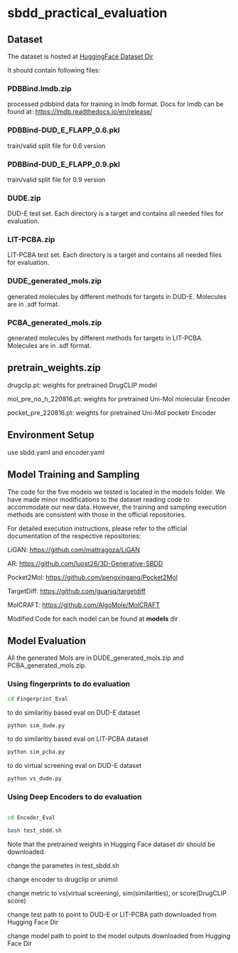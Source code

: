 # sbdd_practical_evaluation


## Dataset

The dataset is hosted at [HuggingFace Dataset Dir](https://huggingface.co/datasets/bgao95/Practical_SBDD)

It should contain following files:
### PDBBind.lmdb.zip

processed pdbbind data for training in lmdb format. Docs for lmdb can be found at: https://lmdb.readthedocs.io/en/release/

### PDBBind-DUD_E_FLAPP_0.6.pkl

train/valid split file for 0.6 version

### PDBBind-DUD_E_FLAPP_0.9.pkl

train/valid  split file for 0.9 version

### DUDE.zip

DUD-E test set. Each directory is a target and contains all needed files for evaluation.

### LIT-PCBA.zip

LIT-PCBA test set. Each directory is a target and contains all needed files for evaluation.

### DUDE_generated_mols.zip

generated molecules by different methods for targets in DUD-E. Molecules are in .sdf format.

### PCBA_generated_mols.zip

generated molecules by different methods for targets in LIT-PCBA. Molecules are in .sdf format.

## pretrain_weights.zip

drugclip.pt: weights for pretrained DrugCLIP model

mol_pre_no_h_220816.pt: weights for pretrained Uni-Mol molecular Encoder

pocket_pre_220816.pt: weights for pretrained Uni-Mol pocketr Encoder


## Environment Setup

use sbdd.yaml and encoder.yaml


## Model Training and Sampling

The code for the five models we tested is located in the models folder. We have made minor modifications to the dataset reading code to accommodate our new data. However, the training and sampling execution methods are consistent with those in the official repositories. 

For detailed execution instructions, please refer to the official documentation of the respective repositories:

LiGAN: https://github.com/mattragoza/LiGAN

AR: https://github.com/luost26/3D-Generative-SBDD

Pocket2Mol: https://github.com/pengxingang/Pocket2Mol

TargetDiff: https://github.com/guanjq/targetdiff

MolCRAFT: https://github.com/AlgoMole/MolCRAFT

Modified Code for each model can be found at **models** dir



## Model Evaluation

All the generated Mols are in DUDE_generated_mols.zip and PCBA_generated_mols.zip. 


### Using fingerprints to do evaluation

```bash
cd Fingerprint_Eval
```

to do similaritiy based eval on DUD-E dataset

```bash
python sim_dude.py
```

to do similaritiy based eval on LIT-PCBA dataset

```bash
python sim_pcba.py
```

to do virtual screening eval on DUD-E dataset

```bash
python vs_dude.py
```





### Using Deep Encoders to do evaluation

```bash

cd Encoder_Eval

bash test_sbdd.sh

```

Note that the pretrained weights in Hugging Face dataset dir should be downloaded.

change the parametes in test_sbdd.sh

change encoder to drugclip or unimol

change metric to vs(virtual screening), sim(similarities), or score(DrugCLIP score)

change test path to point to DUD-E or LIT-PCBA path downloaded from Hugging Face Dir

change model path to point to the model outputs downloaded from Hugging Face Dir









